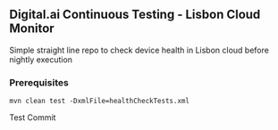 ## Digital.ai Continuous Testing - Lisbon Cloud Monitor

Simple straight line repo to check device health in Lisbon cloud before nightly execution

### Prerequisites
```agsl
mvn clean test -DxmlFile=healthCheckTests.xml
```

Test Commit
